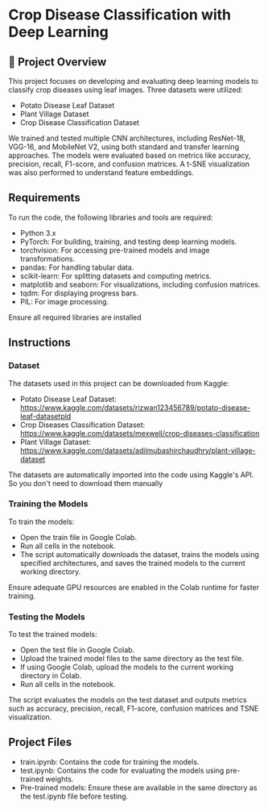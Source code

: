 # Crop Disease Classification with Deep Learning
## 🌟 Project Overview
This project focuses on developing and evaluating deep learning models to classify crop diseases using leaf images. Three datasets were utilized:

- Potato Disease Leaf Dataset
- Plant Village Dataset
- Crop Disease Classification Dataset
  
We trained and tested multiple CNN architectures, including ResNet-18, VGG-16, and MobileNet V2, using both standard and transfer learning approaches. The models were evaluated based on metrics like accuracy, precision, recall, F1-score, and confusion matrices. A t-SNE visualization was also performed to understand feature embeddings.

## Requirements
To run the code, the following libraries and tools are required:

- Python 3.x
- PyTorch: For building, training, and testing deep learning models.
- torchvision: For accessing pre-trained models and image transformations.
- pandas: For handling tabular data.
- scikit-learn: For splitting datasets and computing metrics.
- matplotlib and seaborn: For visualizations, including confusion matrices.
- tqdm: For displaying progress bars.
- PIL: For image processing.
  
Ensure all required libraries are installed

## Instructions
### Dataset
The datasets used in this project can be downloaded from Kaggle:

- Potato Disease Leaf Dataset: https://www.kaggle.com/datasets/rizwan123456789/potato-disease-leaf-datasetpld
- Crop Diseases Classification Dataset: https://www.kaggle.com/datasets/mexwell/crop-diseases-classification
- Plant Village Dataset: https://www.kaggle.com/datasets/adilmubashirchaudhry/plant-village-dataset

The datasets are automatically imported into the code using Kaggle's API. So you don't need to download them manually

### Training the Models
To train the models:

- Open the train file in Google Colab.
- Run all cells in the notebook.
- The script automatically downloads the dataset, trains the models using specified architectures, and saves the trained models to the current working directory.
  
Ensure adequate GPU resources are enabled in the Colab runtime for faster training.

### Testing the Models
To test the trained models:

- Open the test file in Google Colab.
- Upload the trained model files to the same directory as the test file.
- If using Google Colab, upload the models to the current working directory in Colab.
- Run all cells in the notebook.
  
The script evaluates the models on the test dataset and outputs metrics such as accuracy, precision, recall, F1-score, confusion matrices and TSNE visualization.

## Project Files
- train.ipynb: Contains the code for training the models.
- test.ipynb: Contains the code for evaluating the models using pre-trained weights.
- Pre-trained models: Ensure these are available in the same directory as the test.ipynb file before testing.
